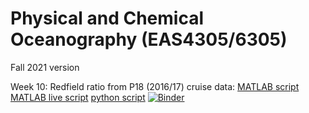 # Physical and Chemical Oceanography (EAS4305/6305)

Fall 2021 version

Week 10: Redfield ratio from P18 (2016/17) cruise data: [MATLAB script]() [MATLAB live script](https://github.com/takaito1/easX305/blob/main/week10_Redfield_Ratio.mlx) [python script](https://github.com/takaito1/easX305/blob/main/week10_Redfield_Ratio.ipynb) [![Binder](https://mybinder.org/badge_logo.svg)](https://mybinder.org/v2/gh/takaito1/easX305/HEAD?labpath=%2Fweek10_Redfield_Ratio.ipynb)
